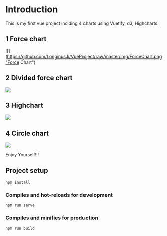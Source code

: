 # Introduction
This is my first vue project inclding 4 charts using Vuetify, d3, Highcharts.  

  
## 1 Force chart  
![](https://github.com/LonginusJi/VueProject/raw/master/img/ForceChart.png"Force Chart")  

## 2 Divided force chart  
![](https://github.com/LonginusJi/VueProject/raw/master/img/DividedForce.png)  

## 3 Highchart   
![](https://github.com/LonginusJi/VueProject/raw/master/img/Highchart.png)  

## 4 Circle chart  
![](https://github.com/LonginusJi/VueProject/raw/master/img/CircleChart.png)  

Enjoy Yourself!!!

## Project setup
```
npm install
```

### Compiles and hot-reloads for development
```
npm run serve
```

### Compiles and minifies for production
```
npm run build
```

